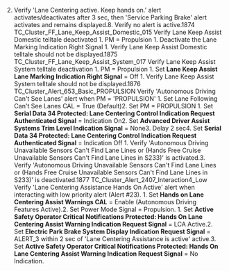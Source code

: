 2. Verify 'Lane Centering active. Keep hands on.' alert activates/deactivates after 3 sec, then 'Service Parking Brake' alert activates and remains displayed.8. Verify no alert is active.1874 TC_Cluster_FF_Lane_Keep_Assist_Domestic_015 Verify Lane Keep Assist Domestic telltale deactivated 1. PM = Propulsion 1. Deactivate the Lane Marking Indication Right Signal 1. Verify Lane Keep Assist Domestic telltale should not be displayed.1875 TC_Cluster_FF_Lane_Keep_Assist_System_017 Verify Lane Keep Assist System telltale deactivation 1. PM = Propulsion 1. Set **Lane Keep Assist Lane Marking Indication Right Signal** = Off 1. Verify Lane Keep Assist System telltale should not be displayed.1876 TC_Cluster_Alert_653_Basic_PROPULSION Verify 'Autonomous Driving Can't See Lanes' alert when PM = 'PROPULSION' 1. Set Lane Following Can't See Lanes CAL = True (Default)2. Set PM = PROPULSION 1. Set **Serial Data 34 Protected: Lane Centering Control Indication Request Authenticated Signal** = Indication On2. Set **Advanced Driver Assist Systems Trim Level Indication Signal** = None3. Delay 2 sec4. Set **Serial Data 34 Protected: Lane Centering Control Indication Request Authenticated Signal** = Indication Off 1. Verify 'Autonomous Driving Unavailable Sensors Can't Find Lane Lines or (Hands Free Cruise Unavailable Sensors Can't Find Lane Lines in S233)' is activated.3. Verify 'Autonomous Driving Unavailable Sensors Can't Find Lane Lines or (Hands Free Cruise Unavailable Sensors Can't Find Lane Lines in S233)' is deactivated.1877 TC_Cluster_Alert_2407_Interaction4_Low Verify 'Lane Centering Assistance Hands On Active' alert when interacting with low priority alert (Alert #23). 1. Set **Hands on Lane Centering Assist Warnings CAL** = Enable (Autonomous Driving Features Active).2. Set Power Mode Signal = Propulsion. 1. Set **Active Safety Operator Critical Notifications Protected: Hands On Lane Centering Assist Warning Indication Request Signal** = LCA Active.2. Set **Electric Park Brake System Display Indication Request Signal** = ALERT_3 within 2 sec of 'Lane Centering Assistance is active' active.3. Set **Active Safety Operator Critical Notifications Protected: Hands On Lane Centering Assist Warning Indication Request Signal** = No Indication.